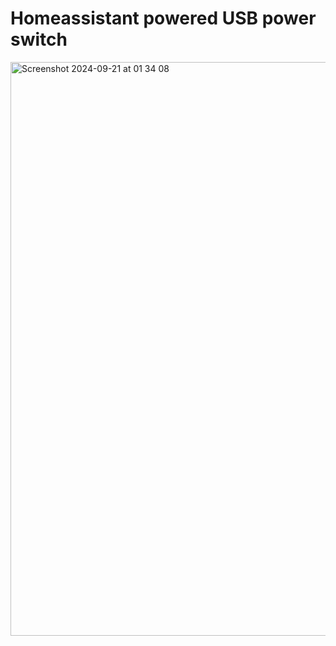 # Homeassistant powered USB power switch

<img width="918" alt="Screenshot 2024-09-21 at 01 34 08" src="https://github.com/user-attachments/assets/cf7078c8-3a8a-4e47-a9f5-e2e0c3555083">
